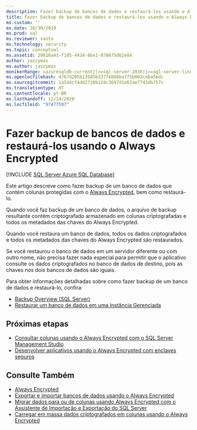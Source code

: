 ```yaml
---
description: Fazer backup de bancos de dados e restaurá-los usando o Always Encrypted
title: Fazer backup de bancos de dados e restaurá-los usando o Always Encrypted | Microsoft Docs
ms.custom: ''
ms.date: 10/30/2019
ms.prod: sql
ms.reviewer: vanto
ms.technology: security
ms.topic: conceptual
ms.assetid: 29816a41-f105-4414-8be1-070675d62e84
author: jaszymas
ms.author: jaszymas
monikerRange: =azuresqldb-current||>=sql-server-2016||>=sql-server-linux-2017||=azuresqldb-mi-current
ms.openlocfilehash: d767d205b13585b337f6886ba7f5b003ceba56dc
ms.sourcegitcommit: 1a544cf4dd2720b124c3697d1e62ae7741db757c
ms.translationtype: HT
ms.contentlocale: pt-BR
ms.lasthandoff: 12/14/2020
ms.locfileid: "97477597"
---
```

# <a name="backup-and-restore-databases-using-always-encrypted"></a>Fazer backup de bancos de dados e restaurá-los usando o Always Encrypted 
[!INCLUDE [SQL Server Azure SQL Database](../../../includes/applies-to-version/sql-asdb.md)]

Este artigo descreve como fazer backup de um banco de dados que contém colunas protegidas com o [Always Encrypted](../../../relational-databases/security/encryption/always-encrypted-database-engine.md), bem como restaurá-lo.

Quando você faz backup de um banco de dados, o arquivo de backup resultante contém criptografado armazenado em colunas criptografadas e todos os metadados das chaves do Always Encrypted.

Quando você restaura um banco de dados, todos os dados criptografados e todos os metadados das chaves do Always Encrypted são restaurados. 

Se você restaurou o banco de dados em um servidor diferente ou com outro nome, não precisa fazer nada especial para permitir que o aplicativo consulte os dados criptografados no banco de dados de destino, pois as chaves nos dois bancos de dados são iguais.

Para obter informações detalhadas sobre como fazer backup de um banco de dados e restaurá-lo, confira:
- [Backup Overview (SQL Server)](../../backup-restore/backup-overview-sql-server.md)
- [Restaurar um banco de dados em uma Instância Gerenciada](/azure/sql-database/sql-database-managed-instance-get-started-restore)

## <a name="next-steps"></a>Próximas etapas
- [Consultar colunas usando o Always Encrypted com o SQL Server Management Studio](always-encrypted-query-columns-ssms.md)
- [Desenvolver aplicativos usando o Always Encrypted com enclaves seguros](always-encrypted-enclaves-client-development.md) 

## <a name="see-also"></a>Consulte Também
- [Always Encrypted](../../../relational-databases/security/encryption/always-encrypted-database-engine.md)
- [Exportar e importar bancos de dados usando o Always Encrypted](always-encrypted-migrate-using-bacpac.md)
- [Migrar dados para ou de colunas usando Always Encrypted com o Assistente de Importação e Exportação do SQL Server](always-encrypted-migrate-using-import-export-wizard.md)
- [Carregar em massa dados criptografados em colunas usando o Always Encrypted](migrate-sensitive-data-protected-by-always-encrypted.md)